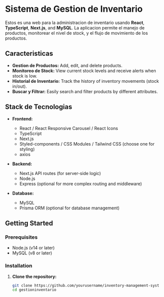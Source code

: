 # Sistema de Gestion de Inventario

Estos es una web para la administracion de inventario usando **React**, **TypeScript**, **Next.js**, and **MySQL**. La aplicacion permite el manejo de productos, monitorear el nivel de stock, y el flujo de movimiento de los productos.

## Caracteristicas

- **Gestion de Productos:** Add, edit, and delete products.
- **Monitoreo de Stock:** View current stock levels and receive alerts when stock is low.
- **Historial de Inventario:** Track the history of inventory movements (stock in/out).
- **Buscar y Filtrar:** Easily search and filter products by different attributes.

## Stack de Tecnologias

- **Frontend:**
  - React / React Responsive Carousel / React Icons
  - TypeScript
  - Next.js
  - Styled-components / CSS Modules / Tailwind CSS (choose one for styling)
  - axios

- **Backend:**
  - Next.js API routes (for server-side logic)
  - Node.js
  - Express (optional for more complex routing and middleware)

- **Database:**
  - MySQL
  - Prisma ORM (optional for database management)

## Getting Started

### Prerequisites

- Node.js (v14 or later)
- MySQL (v8 or later)

### Installation

1. **Clone the repository:**

   ```bash
   git clone https://github.com/yourusername/inventory-management-system.git
   cd gestioninventario
